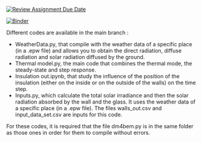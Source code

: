 [![Review Assignment Due Date](https://classroom.github.com/assets/deadline-readme-button-24ddc0f5d75046c5622901739e7c5dd533143b0c8e959d652212380cedb1ea36.svg)](https://classroom.github.com/a/Sysy6avs)

[![Binder](https://mybinder.org/badge_logo.svg)](https://mybinder.org/v2/gh/dm4bem/thermal-model-steady-state-step-response-group-4/HEAD)

Different codes are available in the main branch :
- WeatherData.py, that compile with the weather data of a specific place (in a .epw file) and allows you to obtain the direct radiation, diffuse radiation and solar radiation diffused by the ground. 
- Thermal model.py, the main code that combines the thermal mode, the steady-state and step response.
- Insulation out.ipynb, that study the influence of the position of the insulation (either on the inside or on the outside of the walls) on the time step.
- Inputs.py, which calculate the total solar irradiance and then the solar radiation absorbed by the wall and the glass. It uses the weather data of a specific place (in a .epw file). The files walls_out.csv and input_data_set.csv are inputs for this code.

For these codes, it is required that the file dm4bem.py is in the same folder as those ones in order for them to compile without errors.
